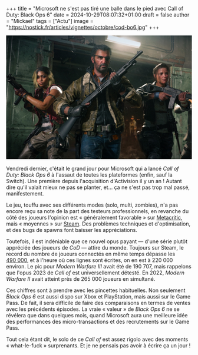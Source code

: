 +++
title = "Microsoft ne s'est pas tiré une balle dans le pied avec Call of Duty: Black Ops 6"
date = 2024-10-29T08:07:32+01:00
draft = false
author = "Mickael"
tags = ["Actu"]
image = "https://nostick.fr/articles/vignettes/octobre/cod-bo6.jpg"
+++

![Call of Duty: Black Ops 6](cod-bo6.jpg "")

Vendredi dernier, c'était le grand jour pour Microsoft qui a lancé *Call of Duty: Black Ops 6* à l'assaut de toutes les plateformes (enfin, sauf la Switch). Une première depuis l'acquisition d'Activision il y un an ! Autant dire qu'il valait mieux ne pas se planter, et… ça ne s'est pas trop mal passé, manifestement. 

Le jeu, touffu avec ses différents modes (solo, multi, zombies), n'a pas encore reçu sa note de la part des testeurs professionnels, en revanche du côté des joueurs l'opinion est « généralement favorable » sur [Metacritic](https://www.metacritic.com/game/call-of-duty-black-ops-6/), mais « moyennes » sur [Steam](https://store.steampowered.com/app/2933620/Call_of_Duty_Black_Ops_6/). Des problèmes techniques et d'optimisation, et des bugs de spawns font baisser les appréciations.

Toutefois, il est indéniable que ce nouvel opus payant — d'une série plutôt appréciée des joueurs de *CoD* — attire du monde. Toujours sur Steam, le record du nombre de joueurs connectés en même temps dépasse les [490 000](https://steamdb.info/app/1938090/charts/#max), et à l'heure où ces lignes sont écrites, on en est à 220 000 environ. Le pic pour *Modern Warfare III* avait été de 190 707, mais rappelons que l'opus 2023 de *Call of* est universellement détesté. En 2022, *Modern Warfare II* avait atteint près de 265 000 joueurs en simultané.

Ces chiffres sont à prendre avec les pincettes habituelles. Non seulement *Black Ops 6* est aussi dispo sur Xbox et PlayStation, mais aussi sur le Game Pass. De fait, il sera difficile de faire des comparaisons en termes de ventes avec les précédents épisodes. La vraie « valeur » de *Black Ops 6* ne se révélera que dans quelques mois, quand Microsoft aura une meilleure idée des performances des micro-transactions et des recrutements sur le Game Pass.

Tout cela étant dit, le solo de ce *Call of* est assez rigolo avec des moments « what-le-fuck » surprenants. Et je ne pensais pas avoir à écrire ça un jour !